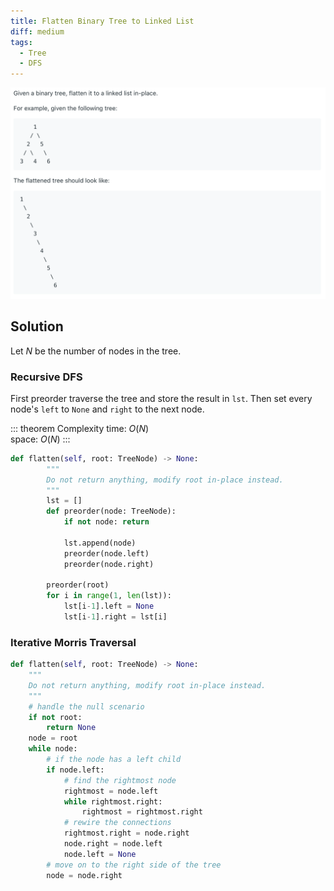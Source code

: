 ```yaml
---
title: Flatten Binary Tree to Linked List
diff: medium
tags:
  - Tree
  - DFS
---
```


<img class="medium-zoom" src="/algo/flatten-binary-tree-to-linked-list.png" alt="https://leetcode.com/problems/flatten-binary-tree-to-linked-list">

## Solution

Let $N$ be the number of nodes in the tree.

### Recursive DFS

First preorder traverse the tree and store the result in `lst`. Then set every node's `left` to `None` and `right` to the next node.

::: theorem Complexity
time: $O(N)$  
space: $O(N)$
:::

```py
def flatten(self, root: TreeNode) -> None:
        """
        Do not return anything, modify root in-place instead.
        """
        lst = []
        def preorder(node: TreeNode):
            if not node: return

            lst.append(node)
            preorder(node.left)
            preorder(node.right)

        preorder(root)
        for i in range(1, len(lst)):
            lst[i-1].left = None
            lst[i-1].right = lst[i]
```

### Iterative Morris Traversal

```py
def flatten(self, root: TreeNode) -> None:
    """
    Do not return anything, modify root in-place instead.
    """
    # handle the null scenario
    if not root:
        return None
    node = root
    while node:
        # if the node has a left child
        if node.left:
            # find the rightmost node
            rightmost = node.left
            while rightmost.right:
                rightmost = rightmost.right
            # rewire the connections
            rightmost.right = node.right
            node.right = node.left
            node.left = None
        # move on to the right side of the tree
        node = node.right
```
